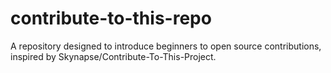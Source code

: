 # contribute-to-this-repo
A repository designed to introduce beginners to open source contributions, inspired by Skynapse/Contribute-To-This-Project.
